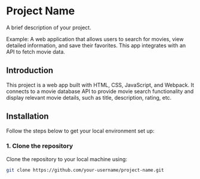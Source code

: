 # Project Name

A brief description of your project.

Example:
A web application that allows users to search for movies, view detailed information, and save their favorites. This app integrates with an API to fetch movie data.


## Introduction
This project is a web app built with HTML, CSS, JavaScript, and Webpack. It connects to a movie database API to provide movie search functionality and display relevant movie details, such as title, description, rating, etc.

## Installation

Follow the steps below to get your local environment set up:

### 1. Clone the repository

Clone the repository to your local machine using:

```bash
git clone https://github.com/your-username/project-name.git
